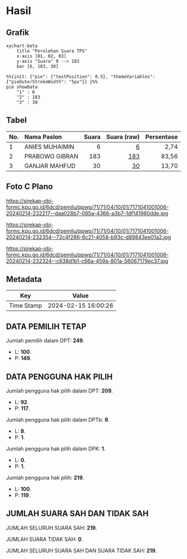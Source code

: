 # Hasil

## Grafik

```mermaid
xychart-beta
    title "Perolehan Suara TPS"
    x-axis [01, 02, 03]
    y-axis "Suara" 0 --> 183
    bar [6, 183, 30]
```

```mermaid
%%{init: {"pie": {"textPosition": 0.5}, "themeVariables": {"pieOuterStrokeWidth": "5px"}} }%%
pie showData
    "1" : 6
    "2" : 183
    "3" : 30
```

## Tabel

| No. | Nama Paslon    | Suara | Suara (raw) | Persentase |
|:--- |:-------------- | -----:| -----------:| ----------:|
| 1   | ANIES MUHAIMIN | 6     | [6][p-1]    | 2,74       |
| 2   | PRABOWO GIBRAN | 183   | [183][p-2]  | 83,56      |
| 3   | GANJAR MAHFUD  | 30    | [30][p-3]   | 13,70      |


[p-1]: https://github.com/gigit-pemilu/pemilu-2024-71-sulawesi-utara/blob/main/pilpres/hitung-suara/sub/71-sulawesi-utara/sub/71-kota-manado/sub/04-wenang/sub/1001-tikala-kumaraka/sub/006-tps/sub/paslon-1.txt
[p-2]: https://github.com/gigit-pemilu/pemilu-2024-71-sulawesi-utara/blob/main/pilpres/hitung-suara/sub/71-sulawesi-utara/sub/71-kota-manado/sub/04-wenang/sub/1001-tikala-kumaraka/sub/006-tps/sub/paslon-2.txt
[p-3]: https://github.com/gigit-pemilu/pemilu-2024-71-sulawesi-utara/blob/main/pilpres/hitung-suara/sub/71-sulawesi-utara/sub/71-kota-manado/sub/04-wenang/sub/1001-tikala-kumaraka/sub/006-tps/sub/paslon-3.txt

## Foto C Plano

https://sirekap-obj-formc.kpu.go.id/6dcd/pemilu/ppwp/71/71/04/10/01/7171041001006-20240214-232217--daa028b7-085a-4366-a3b7-1df141960dde.jpg

https://sirekap-obj-formc.kpu.go.id/6dcd/pemilu/ppwp/71/71/04/10/01/7171041001006-20240214-232354--72c4f286-6c21-4058-b93c-d89843ee01a2.jpg

https://sirekap-obj-formc.kpu.go.id/6dcd/pemilu/ppwp/71/71/04/10/01/7171041001006-20240214-232324--c638d1b1-c66a-459a-801a-56067179ec37.jpg


## Metadata

| Key        | Value               |
| ---------- | ------------------- |
| Time Stamp | 2024-02-15 16:00:26 |


## DATA PEMILIH TETAP

Jumlah pemilih dalam DPT: **249**.
 * L: **100**.
 * P: **149**.

## DATA PENGGUNA HAK PILIH

Jumlah pengguna hak pilih dalam DPT: **209**.
 * L: **92**.
 * P: **117**.

Jumlah pengguna hak pilih dalam DPTb: **9**.
 * L: **8**.
 * P: **1**.

Jumlah pengguna hak pilih dalam DPK: **1**.
 * L: **0**.
 * P: **1**.

Jumlah pengguna hak pilih: **219**.
 * L: **100**.
 * P: **119**.

## JUMLAH SUARA SAH DAN TIDAK SAH

JUMLAH SELURUH SUARA SAH: **219**.

JUMLAH SUARA TIDAK SAH: **0**.

JUMLAH SELURUH SUARA SAH DAN SUARA TIDAK SAH: **219**.


